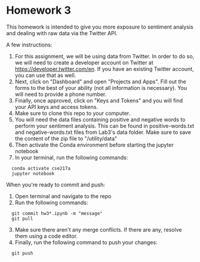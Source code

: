 # Homework 3

This homework is intended to give you more exposure to sentiment analysis and dealing with raw data via the Twitter API.

A few instructions:

1. For this assignment, we will be using data from Twitter. In order to do so, we will need to create a developer account on Twitter at https://developer.twitter.com/en. If you have an existing Twitter account, you can use that as well.
2. Next, click on "Dashboard" and open "Projects and Apps". Fill out the forms to the best of your ability (not all information is necessary). You will need to provide a phone number.
3. Finally, once approved, click on "Keys and Tokens" and you will find your API keys and access tokens.
4. Make sure to clone this repo to your computer.
5. You will need the data files containing positive and negative words to perform your sentiment analysis. This can be found in positive-words.txt and negative-words.txt files from Lab3's data folder. Make sure to save the content of the zip file to "/utility/data"
6. Then activate the Conda environment before starting the jupyter notebook
7. In your terminal, run the following commands:
  ```console
    conda activate cse217a
    jupyter notebook
  ```

When you're ready to commit and push:
1. Open terminal and navigate to the repo
2. Run the following commands:
  ```console
    git commit hw3*.ipynb -m "message"
    git pull
  ```
3. Make sure there aren't any merge conflicts. If there are any, resolve them using a code editor.
4. Finally, run the following command to push your changes:
  ```console
    git push
  ```
